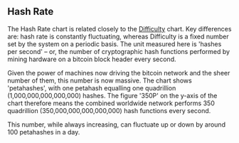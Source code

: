 ## Hash Rate

The Hash Rate chart is related closely to the [Difficulty](https://www.kaiko.com/statistics/difficulty) chart. Key differences are: hash rate is constantly fluctuating, whereas Difficulty is a fixed number set by the system on a periodic basis. The unit measured here is 'hashes per second' – or, the number of cryptographic hash functions performed by mining hardware on a bitcoin block header every second.

Given the power of machines now driving the bitcoin network and the sheer number of them, this number is now massive. The chart shows 'petahashes', with one petahash equalling one quadrillion (1,000,000,000,000,000) hashes. The figure '350P' on the y-axis of the chart therefore means the combined worldwide network performs 350 quadrillion (350,000,000,000,000,000) hash functions every second.

This number, while always increasing, can fluctuate up or down by around 100 petahashes in a day.

